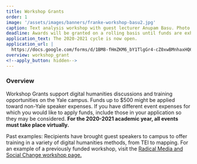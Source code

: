 ```yaml
---
title: Workshop Grants
order: 1
image: '/assets/images/banners/franke-workshop-basu2.jpg'
caption: Text analysis workshop with guest lecturer Anupam Basu. Photo by Monica Ong Reed.
deadline: Awards will be granted on a rolling basis until funds are exhausted.
application_text: The 2020-2021 cycle is now open.
application_url: |
  https://docs.google.com/forms/d/1BM8-fHmZKM6_bY1TlgGr4-cZ0xwBMnhaxHQ6c5oxtas/edit
overview: workshop_grant
<!--apply_button: hidden-->
---
```


### Overview

Workshop Grants support digital humanities discussions and training opportunities on the Yale campus. Funds up to $500 might be applied toward non-Yale speaker expenses. If you have different event expenses for which you would like to apply funds, include those in your application so they may be considered. **For the 2020-2021 academic year, all events must take place virtually.**   

Past examples: Recipients have brought guest speakers to campus to offer training in a variety of digital humanities methods, from TEI to mapping. For an example of a previously funded workshop, visit the <a href='{{ site.baseurl }}/events/2016-11-29-workshop-with-jessica-marie-johnson.html' target='_blank'>Radical Media and Social Change workshop page.</a>
